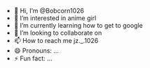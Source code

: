 - 👋 Hi, I’m @Bobcorn1026
- 👀 I’m interested in anime girl
- 🌱 I’m currently learning how to get to google
- 💞️ I’m looking to collaborate on 
- 📫 How to reach me jz._.1026
- 😄 Pronouns: ...
- ⚡ Fun fact: ...

<!---
Bobcorn1026/Bobcorn1026 is a ✨ special ✨ repository because its `README.md` (this file) appears on your GitHub profile.
You can click the Preview link to take a look at your changes.
--->

